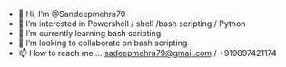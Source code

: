 - 👋 Hi, I’m @Sandeepmehra79
- 👀 I’m interested in Powershell / shell /bash scripting / Python
- 🌱 I’m currently learning bash scripting
- 💞️ I’m looking to collaborate on bash scripting
- 📫 How to reach me ... sadeepmehra79@gmail.com / +919897421174

<!---
Sandeepmehra79/Sandeepmehra79 is a ✨ special ✨ repository because its `README.md` (this file) appears on your GitHub profile.
You can click the Preview link to take a look at your changes.
--->
